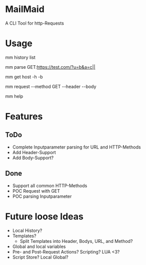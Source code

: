 # MailMaid
A CLI Tool for http-Requests

# Usage

mm history list

mm parse GET:https://test.com/?u=b&a=c||

mm get host -h -b 

mm request --method GET --header --body

mm help

# Features

## ToDo

- Complete Inputparameter parsing for URL and HTTP-Methods
- Add Header-Support
- Add Body-Support?

## Done

- Support all common HTTP-Methods
- POC Request with GET
- POC parsing Inputparameter

# Future loose Ideas
- Local History?
- Templates?
    - Split Templates into Header, Bodys, URL, and Method?
- Global and local variables
- Pre- and Post-Request Actions? Scripting? LUA <3?
- Script Store? Local Global?


